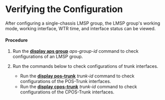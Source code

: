 Verifying the Configuration
===========================

After configuring a single-chassis LMSP group, the LMSP group's working mode, working interface, WTR time, and interface status can be viewed.

#### Procedure

1. Run the [**display aps group**](cmdqueryname=display+aps+group) *aps-group-id* command to check configurations of an LMSP group.
2. Run the commands below to check configurations of trunk interfaces.
   
   
   * Run the [**display pos-trunk**](cmdqueryname=display+pos-trunk) *trunk-id* command to check configurations of the POS-Trunk interfaces.
   * Run the [**display cpos-trunk**](cmdqueryname=display+cpos-trunk) *trunk-id* command to check configurations of the CPOS-Trunk interfaces.
